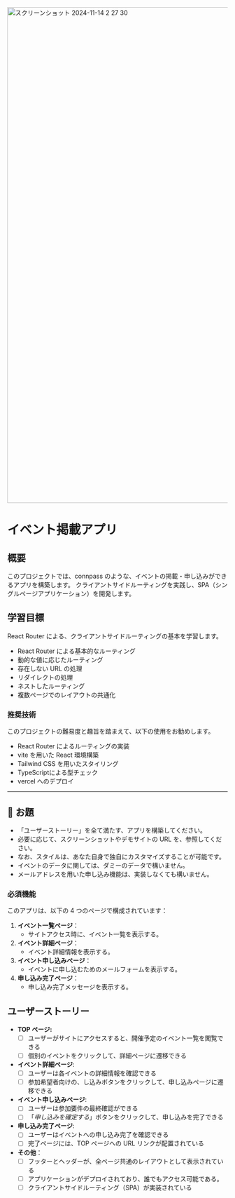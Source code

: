 <img width="1131" alt="スクリーンショット 2024-11-14 2 27 30" src="https://github.com/user-attachments/assets/97f5c936-d65c-4a91-968e-ac95697c17c2" />

# イベント掲載アプリ

## 概要

このプロジェクトでは、connpass のような、イベントの掲載・申し込みができるアプリを構築します。
クライアントサイドルーティングを実践し、SPA（シングルページアプリケーション）を開発します。

## 学習目標

React Router による、クライアントサイドルーティングの基本を学習します。

- React Router による基本的なルーティング
- 動的な値に応じたルーティング
- 存在しない URL の処理
- リダイレクトの処理
- ネストしたルーティング
- 複数ページでのレイアウトの共通化

### 推奨技術

このプロジェクトの難易度と趣旨を踏まえて、以下の使用をお勧めします。

- React Router によるルーティングの実装
- vite を用いた React 環境構築
- Tailwind CSS を用いたスタイリング
- TypeScriptによる型チェック
- vercel へのデプロイ

---

## 🎯 お題

- 「ユーザーストーリー」を全て満たす、アプリを構築してください。
- 必要に応じて、スクリーンショットやデモサイトの URL を、参照してください。
- なお、スタイルは、あなた自身で独自にカスタマイズすることが可能です。
- イベントのデータに関しては、ダミーのデータで構いません。
- メールアドレスを用いた申し込み機能は、実装しなくても構いません。

### 必須機能

このアプリは、以下の 4 つのページで構成されています：

1. **イベント一覧ページ**：
   - サイトアクセス時に、イベント一覧を表示する。
2. **イベント詳細ページ**：
   - イベント詳細情報を表示する。
3. **イベント申し込みページ**：
   - イベントに申し込むためのメールフォームを表示する。
4. **申し込み完了ページ**：
   - 申し込み完了メッセージを表示する。

## ユーザーストーリー

- **TOP ページ:**
  - [ ] ユーザーがサイトにアクセスすると、開催予定のイベント一覧を閲覧できる
  - [ ] 個別のイベントをクリックして、詳細ページに遷移できる
- **イベント詳細ページ**:
  - [ ] ユーザーは各イベントの詳細情報を確認できる
  - [ ] 参加希望者向けの、し込みボタンをクリックして、申し込みページに遷移できる
- **イベント申し込みページ**:
  - [ ] ユーザーは参加要件の最終確認ができる
  - [ ] 「_申し込みを確定する_」ボタンをクリックして、申し込みを完了できる
- **申し込み完了ページ**:
  - [ ] ユーザーはイベントへの申し込み完了を確認できる
  - [ ] 完了ページには、TOP ページへの URL リンクが配置されている
- **その他**：
  - [ ] フッターとヘッダーが、全ページ共通のレイアウトとして表示されている
  - [ ] アプリケーションがデプロイされており、誰でもアクセス可能である。
  - [ ] クライアントサイドルーティング（SPA）が実装されている
